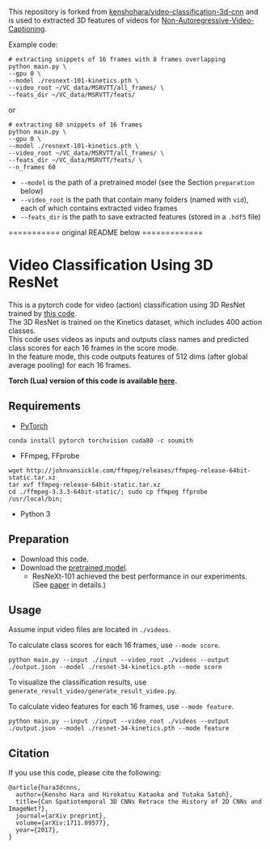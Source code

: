 This repository is forked from [kenshohara/video-classification-3d-cnn](https://github.com/kenshohara/video-classification-3d-cnn) and is used to extracted 3D features of videos for [Non-Autoregressive-Video-Captioning](https://github.com/yangbang18/Non-Autoregressive-Video-Captioning).

Example code:
```
# extracting snippets of 16 frames with 8 frames overlapping
python main.py \
--gpu 0 \
--model ./resnext-101-kinetics.pth \
--video_root ~/VC_data/MSRVTT/all_frames/ \
--feats_dir ~/VC_data/MSRVTT/feats/
```

or
```
# extracting 60 snippets of 16 frames
python main.py \
--gpu 0 \
--model ./resnext-101-kinetics.pth \
--video_root ~/VC_data/MSRVTT/all_frames/ \
--feats_dir ~/VC_data/MSRVTT/feats/ \
--n_frames 60
```

* `--model` is the path of a pretrained model (see the Section `preparation` below)
* `--video_root` is the path that contain many folders (named with `vid`), each of which contains extracted video frames
* `--feats_dir` is the path to save extracted features (stored in a `.hdf5` file)

=========== original README below =============

# Video Classification Using 3D ResNet

This is a pytorch code for video (action) classification using 3D ResNet trained by [this code](https://github.com/kenshohara/3D-ResNets-PyTorch).  
The 3D ResNet is trained on the Kinetics dataset, which includes 400 action classes.  
This code uses videos as inputs and outputs class names and predicted class scores for each 16 frames in the score mode.  
In the feature mode, this code outputs features of 512 dims (after global average pooling) for each 16 frames.  

**Torch (Lua) version of this code is available [here](https://github.com/kenshohara/video-classification-3d-cnn).**

## Requirements
* [PyTorch](http://pytorch.org/)
```
conda install pytorch torchvision cuda80 -c soumith
```
* FFmpeg, FFprobe
```
wget http://johnvansickle.com/ffmpeg/releases/ffmpeg-release-64bit-static.tar.xz
tar xvf ffmpeg-release-64bit-static.tar.xz
cd ./ffmpeg-3.3.3-64bit-static/; sudo cp ffmpeg ffprobe /usr/local/bin;
```
* Python 3

## Preparation
* Download this code.
* Download the [pretrained model](https://drive.google.com/drive/folders/1zvl89AgFAApbH0At-gMuZSeQB_LpNP-M?usp=sharing).  
  * ResNeXt-101 achieved the best performance in our experiments. (See [paper](https://arxiv.org/abs/1711.09577) in details.)

## Usage
Assume input video files are located in ```./videos```.

To calculate class scores for each 16 frames, use ```--mode score```.
```
python main.py --input ./input --video_root ./videos --output ./output.json --model ./resnet-34-kinetics.pth --mode score
```
To visualize the classification results, use ```generate_result_video/generate_result_video.py```.

To calculate video features for each 16 frames, use ```--mode feature```.
```
python main.py --input ./input --video_root ./videos --output ./output.json --model ./resnet-34-kinetics.pth --mode feature
```


## Citation
If you use this code, please cite the following:
```
@article{hara3dcnns,
  author={Kensho Hara and Hirokatsu Kataoka and Yutaka Satoh},
  title={Can Spatiotemporal 3D CNNs Retrace the History of 2D CNNs and ImageNet?},
  journal={arXiv preprint},
  volume={arXiv:1711.09577},
  year={2017},
}
```
